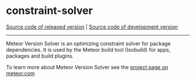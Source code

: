 # constraint-solver
[Source code of released version](https://github.com/meteor/meteor/tree/master/packages/constraint-solver) | [Source code of development version](https://github.com/meteor/meteor/tree/devel/packages/constraint-solver)
***

Meteor Version Solver is an optimizing constraint solver for package
dependencies. It is used by the Meteor build tool (Isobuild) for apps,
packages and build plugins.

To learn more about Meteor Version Solver see the [project page on
meteor.com](https://www.meteor.com/version-solver)

